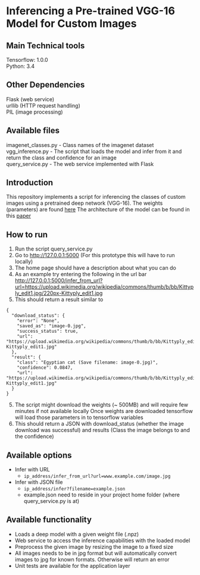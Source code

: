 # Inferencing a Pre-trained VGG-16 Model for Custom Images

## Main Technical tools
Tensorflow: 1.0.0  
Python: 3.4  

## Other Dependencies
Flask (web service)  
urllib (HTTP request handling)  
PIL (image processing)  

## Available files
imagenet_classes.py - Class names of the imagenet dataset  
vgg_inference.py - The script that loads the model and infer from it and return the class and confidence for an image  
query_service.py - The web service implemented with Flask  

## Introduction
This repository implements a script for inferencing the classes of custom images using a pretrained deep network (VGG-16). The weights (parameters) are found [here](https://www.cs.toronto.edu/~frossard/post/vgg16/)
The architecture of the model can be found in this [paper](https://arxiv.org/pdf/1409.1556.pdf)  

## How to run
1. Run the script query_service.py 
2. Go to http://127.0.0.1:5000 (For this prototype this will have to run locally)
3. The home page should have a description about what you can do
4. As an example try entering the following in the url bar http://127.0.0.1:5000/infer_from_url?url=https://upload.wikimedia.org/wikipedia/commons/thumb/b/bb/Kittyply_edit1.jpg/220px-Kittyply_edit1.jpg
5. This should return a result similar to 
```
{
  "download_status": {
    "error": "None", 
    "saved_as": "image-0.jpg", 
    "success_status": true, 
    "url": "https://upload.wikimedia.org/wikipedia/commons/thumb/b/bb/Kittyply_edit1.jpg/220px-Kittyply_edit1.jpg"
  }, 
  "result": {
    "class": "Egyptian cat (Save filename: image-0.jpg)", 
    "confidence": 0.0847, 
    "url": "https://upload.wikimedia.org/wikipedia/commons/thumb/b/bb/Kittyply_edit1.jpg/220px-Kittyply_edit1.jpg"
  }
}
```
5. The script might download the weights (~ 500MB) and will require few minutes if not available locally Once weights are downloaded tensorflow will load those parameters in to tensorflow variables
6. This should return a JSON with download_status (whether the image download was successful) and results (Class the image belongs to and the confidence)

## Available options
* Infer with URL
    * ```ip_address/infer_from_url?url=www.example.com/image.jpg```
* Infer with JSON file
   * ```ip_address/infer?filename=example.json```
   * example.json need to reside in your project home folder (where query_service.py is at)

## Available functionality
* Loads a deep model with a given weight file (.npz)
* Web service to access the inference capabilities with the loaded model
* Preprocess the given image by resizing the image to a fixed size
* All images needs to be in jpg format but will automatically convert images to jpg for known formats. Otherwise will return an error
* Unit tests are available for the application layer
